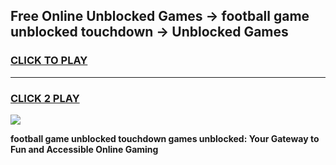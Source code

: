 
## Free Online Unblocked Games → football game unblocked touchdown → Unblocked Games
<h3>
<a href="https://premium.freeplayer.one?title=football_game_unblocked_touchdown&ref=21F">CLICK TO PLAY</a></h3>
<hr>

<h3>
<a href="https://premium.freeplayer.one?title=football_game_unblocked_touchdown&ref=21F">CLICK 2 PLAY</a>
  
</h3>

<a href="https://premium.freeplayer.one?title=football_game_unblocked_touchdown&ref=21F/"><img src="https://clearcache.store/games.png"></a>


**football game unblocked touchdown games unblocked: Your Gateway to Fun and Accessible Online Gaming**
